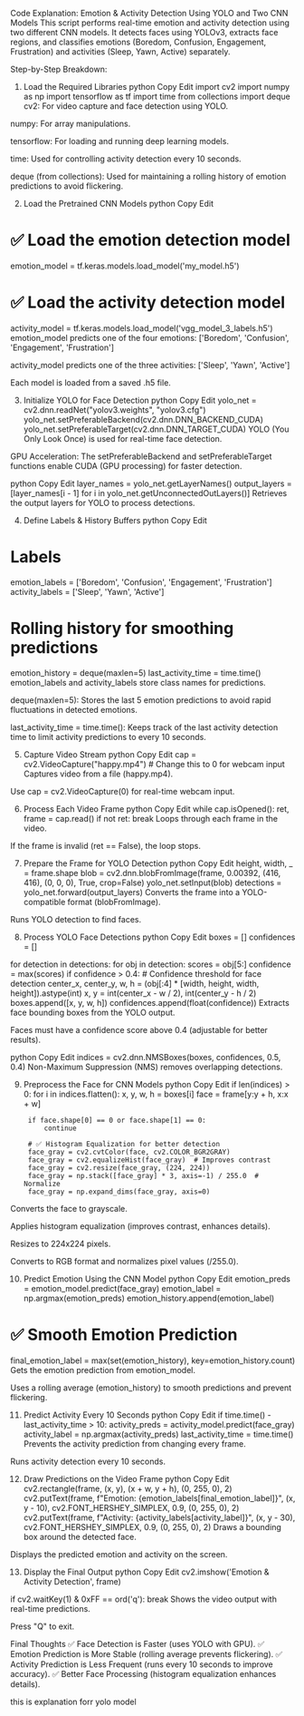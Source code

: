 Code Explanation: Emotion & Activity Detection Using YOLO and Two CNN Models
This script performs real-time emotion and activity detection using two different CNN models. It detects faces using YOLOv3, extracts face regions, and classifies emotions (Boredom, Confusion, Engagement, Frustration) and activities (Sleep, Yawn, Active) separately.

Step-by-Step Breakdown:
1. Load the Required Libraries
python
Copy
Edit
import cv2
import numpy as np
import tensorflow as tf
import time
from collections import deque
cv2: For video capture and face detection using YOLO.

numpy: For array manipulations.

tensorflow: For loading and running deep learning models.

time: Used for controlling activity detection every 10 seconds.

deque (from collections): Used for maintaining a rolling history of emotion predictions to avoid flickering.

2. Load the Pretrained CNN Models
python
Copy
Edit
# ✅ Load the emotion detection model
emotion_model = tf.keras.models.load_model('my_model.h5')

# ✅ Load the activity detection model
activity_model = tf.keras.models.load_model('vgg_model_3_labels.h5')
emotion_model predicts one of the four emotions:
['Boredom', 'Confusion', 'Engagement', 'Frustration']

activity_model predicts one of the three activities:
['Sleep', 'Yawn', 'Active']

Each model is loaded from a saved .h5 file.

3. Initialize YOLO for Face Detection
python
Copy
Edit
yolo_net = cv2.dnn.readNet("yolov3.weights", "yolov3.cfg")
yolo_net.setPreferableBackend(cv2.dnn.DNN_BACKEND_CUDA)
yolo_net.setPreferableTarget(cv2.dnn.DNN_TARGET_CUDA)
YOLO (You Only Look Once) is used for real-time face detection.

GPU Acceleration: The setPreferableBackend and setPreferableTarget functions enable CUDA (GPU processing) for faster detection.

python
Copy
Edit
layer_names = yolo_net.getLayerNames()
output_layers = [layer_names[i - 1] for i in yolo_net.getUnconnectedOutLayers()]
Retrieves the output layers for YOLO to process detections.

4. Define Labels & History Buffers
python
Copy
Edit
# Labels
emotion_labels = ['Boredom', 'Confusion', 'Engagement', 'Frustration']
activity_labels = ['Sleep', 'Yawn', 'Active']

# Rolling history for smoothing predictions
emotion_history = deque(maxlen=5)
last_activity_time = time.time()
emotion_labels and activity_labels store class names for predictions.

deque(maxlen=5): Stores the last 5 emotion predictions to avoid rapid fluctuations in detected emotions.

last_activity_time = time.time(): Keeps track of the last activity detection time to limit activity predictions to every 10 seconds.

5. Capture Video Stream
python
Copy
Edit
cap = cv2.VideoCapture("happy.mp4")  # Change this to 0 for webcam input
Captures video from a file (happy.mp4).

Use cap = cv2.VideoCapture(0) for real-time webcam input.

6. Process Each Video Frame
python
Copy
Edit
while cap.isOpened():
    ret, frame = cap.read()
    if not ret:
        break
Loops through each frame in the video.

If the frame is invalid (ret == False), the loop stops.

7. Prepare the Frame for YOLO Detection
python
Copy
Edit
height, width, _ = frame.shape
blob = cv2.dnn.blobFromImage(frame, 0.00392, (416, 416), (0, 0, 0), True, crop=False)
yolo_net.setInput(blob)
detections = yolo_net.forward(output_layers)
Converts the frame into a YOLO-compatible format (blobFromImage).

Runs YOLO detection to find faces.

8. Process YOLO Face Detections
python
Copy
Edit
boxes = []
confidences = []

for detection in detections:
    for obj in detection:
        scores = obj[5:]
        confidence = max(scores)
        if confidence > 0.4:  # Confidence threshold for face detection
            center_x, center_y, w, h = (obj[:4] * [width, height, width, height]).astype(int)
            x, y = int(center_x - w / 2), int(center_y - h / 2)
            boxes.append([x, y, w, h])
            confidences.append(float(confidence))
Extracts face bounding boxes from the YOLO output.

Faces must have a confidence score above 0.4 (adjustable for better results).

python
Copy
Edit
indices = cv2.dnn.NMSBoxes(boxes, confidences, 0.5, 0.4)
Non-Maximum Suppression (NMS) removes overlapping detections.

9. Preprocess the Face for CNN Models
python
Copy
Edit
if len(indices) > 0:
    for i in indices.flatten():
        x, y, w, h = boxes[i]
        face = frame[y:y + h, x:x + w]

        if face.shape[0] == 0 or face.shape[1] == 0:
            continue

        # ✅ Histogram Equalization for better detection
        face_gray = cv2.cvtColor(face, cv2.COLOR_BGR2GRAY)
        face_gray = cv2.equalizeHist(face_gray)  # Improves contrast
        face_gray = cv2.resize(face_gray, (224, 224))
        face_gray = np.stack([face_gray] * 3, axis=-1) / 255.0  # Normalize
        face_gray = np.expand_dims(face_gray, axis=0)
Converts the face to grayscale.

Applies histogram equalization (improves contrast, enhances details).

Resizes to 224x224 pixels.

Converts to RGB format and normalizes pixel values (/255.0).

10. Predict Emotion Using the CNN Model
python
Copy
Edit
emotion_preds = emotion_model.predict(face_gray)
emotion_label = np.argmax(emotion_preds)
emotion_history.append(emotion_label)

# ✅ Smooth Emotion Prediction
final_emotion_label = max(set(emotion_history), key=emotion_history.count)
Gets the emotion prediction from emotion_model.

Uses a rolling average (emotion_history) to smooth predictions and prevent flickering.

11. Predict Activity Every 10 Seconds
python
Copy
Edit
if time.time() - last_activity_time > 10:
    activity_preds = activity_model.predict(face_gray)
    activity_label = np.argmax(activity_preds)
    last_activity_time = time.time()
Prevents the activity prediction from changing every frame.

Runs activity detection every 10 seconds.

12. Draw Predictions on the Video Frame
python
Copy
Edit
cv2.rectangle(frame, (x, y), (x + w, y + h), (0, 255, 0), 2)
cv2.putText(frame, f"Emotion: {emotion_labels[final_emotion_label]}", (x, y - 10), 
            cv2.FONT_HERSHEY_SIMPLEX, 0.9, (0, 255, 0), 2)
cv2.putText(frame, f"Activity: {activity_labels[activity_label]}", (x, y - 30), 
            cv2.FONT_HERSHEY_SIMPLEX, 0.9, (0, 255, 0), 2)
Draws a bounding box around the detected face.

Displays the predicted emotion and activity on the screen.

13. Display the Final Output
python
Copy
Edit
cv2.imshow('Emotion & Activity Detection', frame)

if cv2.waitKey(1) & 0xFF == ord('q'):
    break
Shows the video output with real-time predictions.

Press "Q" to exit.

Final Thoughts
✅ Face Detection is Faster (uses YOLO with GPU).
✅ Emotion Prediction is More Stable (rolling average prevents flickering).
✅ Activity Prediction is Less Frequent (runs every 10 seconds to improve accuracy).
✅ Better Face Processing (histogram equalization enhances details).


this is explanation forr yolo model 
